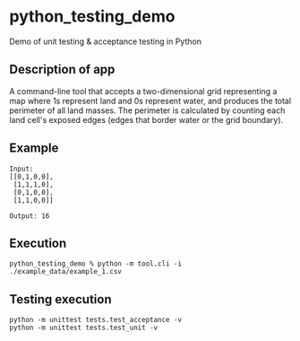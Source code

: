 # python_testing_demo
Demo of unit testing &amp; acceptance testing in Python

## Description of app

A command-line tool that accepts a two-dimensional grid representing a map where 1s represent land and 0s represent water, and produces the total perimeter of all land masses. The perimeter is calculated by counting each land cell's exposed edges (edges that border water or the grid boundary).

## Example
```
Input:
[[0,1,0,0],
 [1,1,1,0],
 [0,1,0,0],
 [1,1,0,0]]

Output: 16
```

## Execution

```
python_testing_demo % python -m tool.cli -i ./example_data/example_1.csv
```

## Testing execution

```
python -m unittest tests.test_acceptance -v
python -m unittest tests.test_unit -v
```